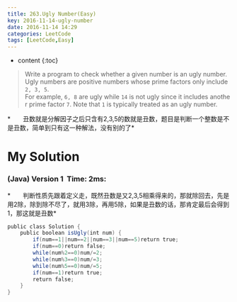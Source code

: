 ```yaml
---
title: 263.Ugly Number(Easy)
key: 2016-11-14-ugly-number
date: 2016-11-14 14:29
categories: LeetCode
tags: [LeetCode,Easy]
---
```


* content
{:toc}


>Write a program to check whether a given number is an ugly number.
Ugly numbers are positive numbers whose prime factors only include `2, 3, 5`. 
For example, `6, 8` are ugly while `14` is not ugly since it includes another prime factor `7`.
Note that `1` is typically treated as an ugly number.

*　　丑数就是分解因子之后只含有2,3,5的数就是丑数，题目是判断一个整数是不是丑数，简单到只有这一种解法，没有别的了*

# My Solution
### (Java) Version 1  Time: 2ms:
*　　判断性质先跟着定义走，既然丑数是又2,3,5相乘得来的，那就除回去，先是用2除，除到除不尽了，就用3除，再用5除，如果是丑数的话，那肯定最后会得到1，那这就是丑数*
```java
public class Solution {
    public boolean isUgly(int num) {
        if(num==1||num==2||num==3||num==5)return true;
        if(num==0)return false;
        while(num%2==0)num/=2;
        while(num%3==0)num/=3;
        while(num%5==0)num/=5;
        if(num==1)return true;
        return false;
    }
}
```
